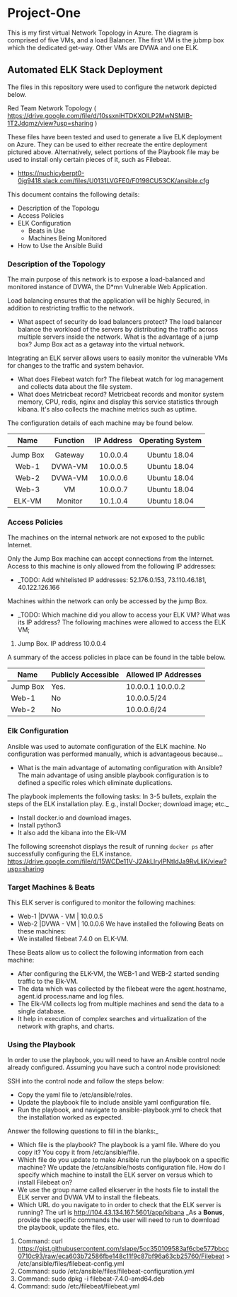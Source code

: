 # Project-One
This is my first virtual Network Topology in Azure. The diagram is comprised of five VMs, and a load Balancer. The first VM is the jubmp box which the dedicated get-way. Other VMs are DVWA and one ELK. 

## Automated ELK Stack Deployment

The files in this repository were used to configure the network depicted below.

Red Team Network Topology ( https://drive.google.com/file/d/10ssxniHTDKXOlLP2MwNSMIB-1T2Jdqmz/view?usp=sharing )

These files have been tested and used to generate a live ELK deployment on Azure. They can be used to either recreate the entire deployment pictured above. Alternatively, select portions of the Playbook file may be used to install only certain pieces of it, such as Filebeat.

  - https://nuchicyberpt0-0ig9418.slack.com/files/U0131LVGFE0/F0198CU53CK/ansible.cfg

This document contains the following details:
- Description of the Topologu
- Access Policies
- ELK Configuration
  - Beats in Use
  - Machines Being Monitored
- How to Use the Ansible Build


### Description of the Topology

The main purpose of this network is to expose a load-balanced and monitored instance of DVWA, the D*mn Vulnerable Web Application.

Load balancing ensures that the application will be highly Secured, in addition to restricting traffic to the network.
- What aspect of security do load balancers protect? The load balancer balance the workload of the servers by distributing the traffic across multiple servers inside the network. 
What is the advantage of a jump box? Jump Box act as a getaway into the virtual network.

Integrating an ELK server allows users to easily monitor the vulnerable VMs for changes to the traffic and system behavior.
 - What does Filebeat watch for? The filebeat watch for log management and collects data about the file system. 
 - What does Metricbeat record? Metricbeat records and monitor system memory, CPU, redis, nginx and display this service statistics through kibana. It's also collects the machine metrics such as uptime. 

The configuration details of each machine may be found below.


|   Name   	| Function  	| IP Address 	| Operating System 	|
|:--------:	|:---------:	|:----------:	|:----------------:	|
|          	|           	|            	|                  	|
| Jump Box 	|  Gateway  	|  10.0.0.4  	|   Ubuntu 18.04   	|
|   Web-1  	|  DVWA-VM  	|  10.0.0.5  	|   Ubuntu 18.04   	|
|   Web-2  	|  DVWA-VM   	|  10.0.0.6 	|   Ubuntu 18.04   	|
|   Web-3  	|    VM     	|  10.0.0.7  	|   Ubuntu 18.04   	|
| ELK-VM   	| Monitor   	|  10.1.0.4  	|   Ubuntu 18.04   	|

### Access Policies

The machines on the internal network are not exposed to the public Internet. 

Only the Jump Box machine can accept connections from the Internet. Access to this machine is only allowed from the following IP addresses:
- _TODO: Add whitelisted IP addresses: 52.176.0.153, 73.110.46.181, 40.122.126.166

Machines within the network can only be accessed by the jump Box.
- _TODO: Which machine did you allow to access your ELK VM? What was its IP address?
The following machines were allowed to access the ELK VM;
1. Jump Box. IP address 10.0.0.4


A summary of the access policies in place can be found in the table below.

| Name     | Publicly Accessible | Allowed IP Addresses |
|----------|---------------------|----------------------|
| Jump Box | Yes.                | 10.0.0.1 10.0.0.2    |
| Web-1    | No                  | 10.0.0.5/24          |
| Web-2    | No                  | 10.0.0.6/24          |
 
### Elk Configuration

Ansible was used to automate configuration of the ELK machine. No configuration was performed manually, which is advantageous because...
- What is the main advantage of automating configuration with Ansible? The main advantage of using ansible playbook configuration is to defined a specific roles which eliminate duplications. 

The playbook implements the following tasks:
 In 3-5 bullets, explain the steps of the ELK installation play. E.g., install Docker; download image; etc._
- Install docker.io and download images.
- Install python3 
- It also add the kibana into the Elk-VM 

The following screenshot displays the result of running `docker ps` after successfully configuring the ELK instance.
https://drive.google.com/file/d/15WCDe11V-J2AkLlrylPNtIdJa9RvLliK/view?usp=sharing

### Target Machines & Beats
This ELK server is configured to monitor the following machines:
- Web-1    |DVWA - VM | 10.0.0.5
- Web-2    |DVWA - VM | 10.0.0.6
We have installed the following Beats on these machines:
- We installed filebeat 7.4.0 on ELK-VM. 

These Beats allow us to collect the following information from each machine:
- After configuring the ELK-VM, the WEB-1 and WEB-2 started sending traffic to the Elk-VM. 
- The data which was collected by the filebeat were the agent.hostname, agent.id process.name and log files.
- The Elk-VM collects log from multiple machines and send the data to a single database. 
- It help in execution of complex searches and virtualization of the network with graphs, and charts. 
### Using the Playbook
In order to use the playbook, you will need to have an Ansible control node already configured. Assuming you have such a control node provisioned: 

SSH into the control node and follow the steps below:
- Copy the yaml file to /etc/ansible/roles.
- Update the playbook file to include ansible yaml configuration file. 
- Run the playbook, and navigate to ansible-playbook.yml to check that the installation worked as expected.

 Answer the following questions to fill in the blanks:_
- Which file is the playbook? The playbook is a yaml file. Where do you copy it? You copy it from /etc/ansible/file.
- Which file do you update to make Ansible run the playbook on a specific machine? We update the /etc/ansible/hosts configuration file. How do I specify which machine to install the ELK server on versus which to install Filebeat on?
- We use the group name called elkserver in the hosts file to install the ELK server and DVWA VM to install the filebeats. 
- Which URL do you navigate to in order to check that the ELK server is running? The url is http://104.43.134.167:5601/app/kibana
_As a **Bonus**, provide the specific commands the user will need to run to download the playbook, update the files, etc.
1. Command: curl https://gist.githubusercontent.com/slape/5cc350109583af6cbe577bbcc0710c93/raw/eca603b72586fbe148c11f9c87bf96a63cb25760/Filebeat > /etc/ansible/files/filebeat-config.yml
2. Command: sudo /etc/ansible/files/filebeat-configuration.yml
3. Command: sudo dpkg -i filebeat-7.4.0-amd64.deb
4. Command: sudo /etc/filebeat/filebeat.yml

